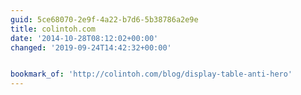 ```yaml
---
guid: 5ce68070-2e9f-4a22-b7d6-5b38786a2e9e
title: colintoh.com
date: '2014-10-28T08:12:02+00:00'
changed: '2019-09-24T14:42:32+00:00'


bookmark_of: 'http://colintoh.com/blog/display-table-anti-hero'
---
```




